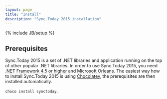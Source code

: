 ```yaml
---
layout: page
title: "Install"
description: "Sync.Today 2015 installation"
---
```

{% include JB/setup %}

## Prerequisites
Sync.Today 2015 is a set of .NET libraries and application running on the top of other popular .NET libraries. 
In order to use Sync.Today 2015, you need [.NET Framework 4.5 or higher](http://www.microsoft.com/net) and [Microsoft Orleans](https://github.com/dotnet/orleans).
The easiest way how to install Sync.Today 2015 is using [Chocolatey](https://github.com/chocolatey/choco/wiki/Installation), 
the prerequisites are then installed automatically.

`choco install synctoday`.
